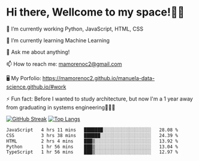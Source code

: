 # Hi there, Wellcome to my space!✌🏾

🔭 I’m currently working Python, JavaScript, HTML, CSS

🌱 I’m currently learning Machine Learning

💬 Ask me about anything!

📫 How to reach me: mamorenoc2@gmail.com

🖥️ My Porfolio: https://mamorenoc2.github.io/manuela-data-science.github.io/#work

⚡ Fun fact: Before I wanted to study architecture, but now I'm a 1 year away from graduating in systems engineering🤣🤣🤣

[![GitHub Streak](https://streak-stats.demolab.com/?user=mamorenoc2&theme=tokyonight_duo)](https://git.io/streak-stats)                 [![Top Langs](https://github-readme-stats.vercel.app/api/top-langs/?username=mamorenoc2&layout=compact&theme=tokyonight)](https://github.com/anuraghazra/github-readme-stats)

<!--START_SECTION:waka-->

```txt
JavaScript   4 hrs 11 mins   ███████░░░░░░░░░░░░░░░░░░   28.08 %
CSS          3 hrs 38 mins   ██████░░░░░░░░░░░░░░░░░░░   24.39 %
HTML         2 hrs 4 mins    ███▒░░░░░░░░░░░░░░░░░░░░░   13.92 %
Python       1 hr 56 mins    ███▒░░░░░░░░░░░░░░░░░░░░░   13.04 %
TypeScript   1 hr 56 mins    ███▒░░░░░░░░░░░░░░░░░░░░░   12.97 %
```

<!--END_SECTION:waka-->
